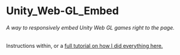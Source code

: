 # Unity_Web-GL_Embed
<h6>A way to responsively embed Unity Web GL games right to the page.</h6>

<p>
Instructions within, or a <a href="http://www.littleraingames.com/tutorials/unity_webgl_embedding/index.html"> full tutorial on how I did everything here.</a>
  </p>
<p>
<a href="https://www.littleraingames.com/tutorials/unity_webgl_embedding/WebGL_example/Page_With_Game/index.html" Example, What These Files Include</a>
  </p>
